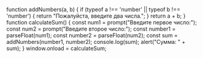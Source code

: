 function addNumbers(a, b) {
  if (typeof a !== 'number' || typeof b !== 'number') {
    return "Пожалуйста, введите два числа.";
  }
  return a + b;
}
function calculateSum() {
  const num1 = prompt("Введите первое число:");
  const num2 = prompt("Введите второе число:");
  const number1 = parseFloat(num1);
  const number2 = parseFloat(num2);
  const sum = addNumbers(number1, number2); 
  console.log(sum); 
  alert("Сумма: " + sum);
}
window.onload = calculateSum;
